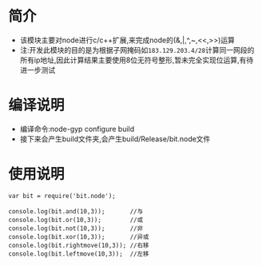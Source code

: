 # 简介

- 该模块主要对node进行c/c++扩展,来完成node的(&,|,^,~,<<,>>)运算
- 注:开发此模块的目的是为根据子网掩码如`183.129.203.4/28`计算同一网段的所有ip地址,因此计算结果主要使用8位无符号整形,暂未完全实现位运算,有待进一步测试

# 编译说明

- 编译命令:node-gyp configure build
- 接下来会产生build文件夹,会产生build/Release/bit.node文件

# 使用说明

```
var bit = require('bit.node');

console.log(bit.and(10,3));       //与
console.log(bit.or(10,3));        //或
console.log(bit.not(10,3));       //非
console.log(bit.xor(10,3));       //异或
console.log(bit.rightmove(10,3)); //右移
console.log(bit.leftmove(10,3));  //左移

```
